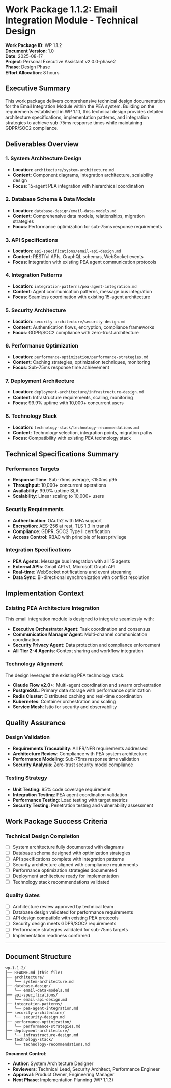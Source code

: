 # Work Package 1.1.2: Email Integration Module - Technical Design

**Work Package ID**: WP 1.1.2  
**Document Version**: 1.0  
**Date**: 2025-08-17  
**Project**: Personal Executive Assistant v2.0.0-phase2  
**Phase**: Design Phase  
**Effort Allocation**: 8 hours  

## Executive Summary

This work package delivers comprehensive technical design documentation for the Email Integration Module within the PEA system. Building on the requirements established in WP 1.1.1, this technical design provides detailed architecture specifications, implementation patterns, and integration strategies to achieve sub-75ms response times while maintaining GDPR/SOC2 compliance.

## Deliverables Overview

### 1. System Architecture Design
- **Location**: `architecture/system-architecture.md`
- **Content**: Component diagrams, integration architecture, scalability design
- **Focus**: 15-agent PEA integration with hierarchical coordination

### 2. Database Schema & Data Models
- **Location**: `database-design/email-data-models.md`
- **Content**: Comprehensive data models, relationships, migration strategies
- **Focus**: Performance optimization for sub-75ms response requirements

### 3. API Specifications
- **Location**: `api-specifications/email-api-design.md`
- **Content**: RESTful APIs, GraphQL schemas, WebSocket events
- **Focus**: Integration with existing PEA agent communication protocols

### 4. Integration Patterns
- **Location**: `integration-patterns/pea-agent-integration.md`
- **Content**: Agent communication patterns, message bus integration
- **Focus**: Seamless coordination with existing 15-agent architecture

### 5. Security Architecture
- **Location**: `security-architecture/security-design.md`
- **Content**: Authentication flows, encryption, compliance frameworks
- **Focus**: GDPR/SOC2 compliance with zero-trust architecture

### 6. Performance Optimization
- **Location**: `performance-optimization/performance-strategies.md`
- **Content**: Caching strategies, optimization techniques, monitoring
- **Focus**: Sub-75ms response time achievement

### 7. Deployment Architecture
- **Location**: `deployment-architecture/infrastructure-design.md`
- **Content**: Infrastructure requirements, scaling, monitoring
- **Focus**: 99.9% uptime with 10,000+ concurrent users

### 8. Technology Stack
- **Location**: `technology-stack/technology-recommendations.md`
- **Content**: Technology selection, integration points, migration paths
- **Focus**: Compatibility with existing PEA technology stack

## Technical Specifications Summary

### Performance Targets
- **Response Time**: Sub-75ms average, <150ms p95
- **Throughput**: 10,000+ concurrent operations
- **Availability**: 99.9% uptime SLA
- **Scalability**: Linear scaling to 10,000+ users

### Security Requirements
- **Authentication**: OAuth2 with MFA support
- **Encryption**: AES-256 at rest, TLS 1.3 in transit
- **Compliance**: GDPR, SOC2 Type II certification
- **Access Control**: RBAC with principle of least privilege

### Integration Specifications
- **PEA Agents**: Message bus integration with all 15 agents
- **External APIs**: Gmail API v1, Microsoft Graph API
- **Real-time**: WebSocket notifications and event streaming
- **Data Sync**: Bi-directional synchronization with conflict resolution

## Implementation Context

### Existing PEA Architecture Integration
This email integration module is designed to integrate seamlessly with:
- **Executive Orchestrator Agent**: Task coordination and consensus
- **Communication Manager Agent**: Multi-channel communication coordination
- **Security Privacy Agent**: Data protection and compliance enforcement
- **All Tier 2-4 Agents**: Context sharing and workflow integration

### Technology Alignment
The design leverages the existing PEA technology stack:
- **Claude Flow v2.0+**: Multi-agent coordination and swarm orchestration
- **PostgreSQL**: Primary data storage with performance optimization
- **Redis Cluster**: Distributed caching and real-time coordination
- **Kubernetes**: Container orchestration and scaling
- **Service Mesh**: Istio for security and observability

## Quality Assurance

### Design Validation
- **Requirements Traceability**: All FR/NFR requirements addressed
- **Architecture Review**: Compliance with PEA system architecture
- **Performance Modeling**: Sub-75ms response time validation
- **Security Analysis**: Zero-trust security model compliance

### Testing Strategy
- **Unit Testing**: 95% code coverage requirement
- **Integration Testing**: PEA agent coordination validation
- **Performance Testing**: Load testing with target metrics
- **Security Testing**: Penetration testing and vulnerability assessment

## Work Package Success Criteria

### Technical Design Completion
- [ ] System architecture fully documented with diagrams
- [ ] Database schema designed with optimization strategies
- [ ] API specifications complete with integration patterns
- [ ] Security architecture aligned with compliance requirements
- [ ] Performance optimization strategies documented
- [ ] Deployment architecture ready for implementation
- [ ] Technology stack recommendations validated

### Quality Gates
- [ ] Architecture review approved by technical team
- [ ] Database design validated for performance requirements
- [ ] API design compatible with existing PEA protocols
- [ ] Security design meets GDPR/SOC2 requirements
- [ ] Performance strategies validated for sub-75ms targets
- [ ] Implementation readiness confirmed

---

## Document Structure

```
wp-1.1.2/
├── README.md (this file)
├── architecture/
│   └── system-architecture.md
├── database-design/
│   └── email-data-models.md
├── api-specifications/
│   └── email-api-design.md
├── integration-patterns/
│   └── pea-agent-integration.md
├── security-architecture/
│   └── security-design.md
├── performance-optimization/
│   └── performance-strategies.md
├── deployment-architecture/
│   └── infrastructure-design.md
└── technology-stack/
    └── technology-recommendations.md
```

**Document Control**:
- **Author**: System Architecture Designer
- **Reviewers**: Technical Lead, Security Architect, Performance Engineer
- **Approval**: Product Owner, Engineering Manager
- **Next Phase**: Implementation Planning (WP 1.1.3)